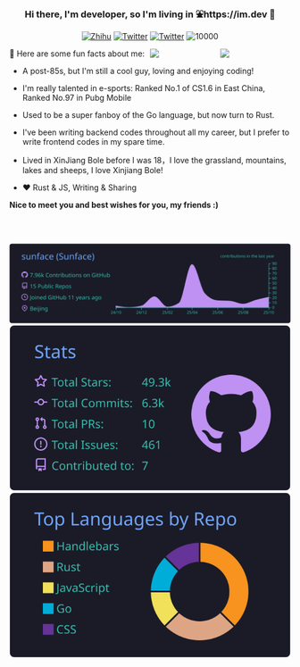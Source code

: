 <h3 align="center">Hi there, I'm developer, so I'm living in ⛲️https://im.dev 🌲  </h3>

<p align="middle">
  <a href="https://www.zhihu.com/people/iSunface" target="_blank"><img src="https://img.shields.io/badge/知乎-0079FF.svg?style=flat-square&logo=zhihu&logoColor=white" alt="Zhihu"></a>
  <a href="https://twitter.com/isunface" target="_blank"><img src="https://img.shields.io/badge/Twitter-1ca0f1.svg?&style=flat-square&logo=twitter&logoColor=white" alt="Twitter"></a>
  <a href="https://rustl.cn" target="_blank"><img src="https://img.shields.io/badge/Rust语言中文网-orange.svg?&style=flat-square" alt="Twitter"></a>
   
   <img src="https://komarev.com/ghpvc/?username=sunface" alt="10000" />
</p>
  
<a href="https://www.zhihu.com/people/iSunface/columns">
   <img src="https://pic2.zhimg.com/v2-aa6490783b00fb1733e8b52f2f657647_xll.jpg" align="right"  width="25%" />
</a>
<a href="https://github.com/sunface/rust-course">
   <img src="https://github.com/sunface/sunface/blob/master/assets/ferris.gif" align="right" width="25%"/>
</a>

🔫 Here are some fun facts about me:

- A post-85s, but I'm still a cool guy, loving and enjoying coding!

- I'm really talented in e-sports: Ranked No.1 of CS1.6 in East China, Ranked No.97 in Pubg Mobile

- Used to be a super fanboy of the Go language, but now turn to Rust.

- I've been writing backend codes throughout all my career, but I prefer to write frontend codes in my spare time.

- Lived in XinJiang Bole before I was 18，I love the grassland, mountains, lakes and sheeps, I love Xinjiang Bole!

- ❤️ Rust & JS, Writing & Sharing


**Nice to meet you and best wishes for you, my friends :)**


<h2></h2>

<br />

[![](https://raw.githubusercontent.com/sunface/sunface/master/profile-summary-card-output/tokyonight/0-profile-details.svg)](https://github.com/vn7n24fzkq/github-profile-summary-cards)
[![](https://raw.githubusercontent.com/sunface/sunface/master/profile-summary-card-output/tokyonight/3-stats.svg)](https://github.com/vn7n24fzkq/github-profile-summary-cards) 
[![](https://raw.githubusercontent.com/sunface/sunface/master/profile-summary-card-output/tokyonight/1-repos-per-language.svg)](https://github.com/vn7n24fzkq/github-profile-summary-cards)







